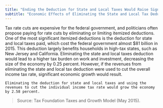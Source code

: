 ```yaml
---
title: "Ending the Deduction for State and Local Taxes Would Raise Significant Revenue"
subtitle: "Economic Effects of Eliminating the State and Local Tax Deduction (2015)"
---
```

Tax rate cuts are expensive for the federal government, and politicians often propose paying for rate cuts by eliminating or limiting itemized deductions. One of the most significant itemized deductions is the deduction for state and local taxes paid, which cost the federal government almost $81 billion in 2015. This deduction largely benefits households in high-tax states, such as New Jersey and California. Eliminating the state and local taxes deduction would lead to a higher tax burden on work and investment, decreasing the size of the economy by 0.25 percent. However, if the revenues from eliminating the state and local tax deduction were used to cut the overall income tax rate, significant economic growth would result.						

```
Eliminating the deduction for state and local taxes and using the revenues to cut the individual income tax rate would grow the economy by 2.58 percent.
```

>Source: Tax Foundation Taxes and Growth Model (May 2015).
